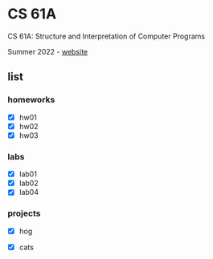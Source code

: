 # CS 61A

CS 61A: Structure and Interpretation of Computer Programs

Summer 2022 - [website](https://cs61a.org/)

## list

### homeworks

+ [x] hw01
+ [x] hw02
+ [x] hw03

### labs

+ [x] lab01
+ [x] lab02
+ [x] lab04

### projects

+ [x] hog
+ [x] cats

